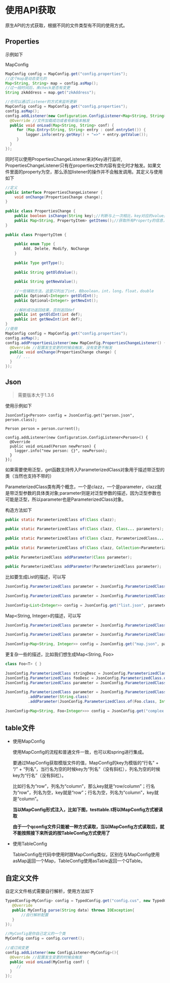 # 使用API获取

原生API的方式获取，根据不同的文件类型有不同的使用方式。

## Properties

示例如下	

MapConfig

```java
MapConfig config = MapConfig.get("config.properties");
//这个map是动态变化的
Map<String, String> map = config.asMap();
//过一段时间后，来check是否有变更
String zkAddress = map.get("zkAddress");

//也可以通过listener的方式来监听更新
MapConfig config = MapConfig.get("config.properties");
config.asMap();
config.addListener(new Configuration.ConfigListener<Map<String, String>>() {
  @Override //文件加载成功或者有新版本触发
  public void onLoad(Map<String, String> conf) {
     for (Map.Entry<String, String> entry : conf.entrySet()) {
         logger.info(entry.getKey() + "=>" + entry.getValue());
     }
  }
});
```

同时可以使用PropertiesChangeListener来对Key进行监听, PropertiesChangeListener只有在properties文件内容有变化时才触发。如果文件里面的property为空，那么添加listener的操作并不会触发调用。其定义与使用如下

```java
//定义
public interface PropertiesChangeListener {
    void onChange(PropertiesChange change);
}
 
public class PropertiesChange {
    public boolean isChange(String key);//判断与上一次相比，key对应的value是否有变化
    public Map<String, PropertyItem> getItems();//获取所有Property的信息，包括新增、删除、修改以及不变的
}
 
public class PropertyItem {
 
    public enum Type {
        Add, Delete, Modify, NoChange
    }
 
    public Type getType();
 
    public String getOldValue();
 
    public String getNewValue();
 
    //一些辅助方法，这里只列出了int，有boolean，int，long，float，double
    public Optional<Integer> getOldInt();
    public Optional<Integer> getNewInt();
 
    //解析成功返回结果，否则返回def
    public int getOldInt(int def);
    public int getNewInt(int def);
}
//使用
MapConfig config = MapConfig.get("config.properties");
config.asMap();
config.addPropertiesListener(new MapConfig.PropertiesChangeListener() {
  @Override //配置发生变更的时候会触发，没有变更不触发
  public void onChange(PropertiesChange change) {
     // ...
  }
});
```

## Json

> 需要版本大于1.3.6

使用示例如下 

```
JsonConfig<Person> config = JsonConfig.get("person.json", person.class);

Person person = person.current();

config.addListener(new Configuration.ConfigListener<Person>() {
  @Override
  public void onLoad(Person newPerson) {
    logger.info("new person: {}", newPerson);
  }
});
```

如果需要使用泛型，get函数支持传入ParameterizedClass对象用于描述带泛型的类（当然也支持不带的）

ParameterizedClass类有两个概念，一个是clazz，一个是parameter，clazz就是带泛型参数的具体类对象;parameter则是对泛型参数的描述，因为泛型参数也可能是泛型，所以parameter也是ParameterizedClass对象。

构造方法如下

```java
public static ParameterizedClass of(Class clazz);
 
public static ParameterizedClass of(Class clazz, Class... parameters);
 
public static ParameterizedClass of(Class clazz, ParameterizedClass... parameters);
 
public static ParameterizedClass of(Class clazz, Collection<ParameterizedClass> parameters);
 
public ParameterizedClass addParameter(Class parameter);
 
public ParameterizedClass addParameter(ParameterizedClass parameter);
```

比如要生成List<Integer>的描述，可以写

```java
JsonConfig.ParameterizedClass parameter = JsonConfig.ParameterizedClass.of(List.class, Integer.class);
 
JsonConfig.ParameterizedClass parameter = JsonConfig.ParameterizedClass.of(List.class).addParameter(Integer.class);
 
JsonConfig<List<Integer>> config = JsonConfig.get("list.json", parameter);

```

Map<String, Integer>的描述，可以写

```java
JsonConfig.ParameterizedClass parameter = JsonConfig.ParameterizedClass.of(Map.class, String.class, Integer.class);
 
JsonConfig.ParameterizedClass parameter = JsonConfig.ParameterizedClass.of(Map.class).addParameter(String.class).addParameter(String.class);
 
JsonConfig<Map<String, Integer>> config = JsonConfig.get("map.json", parameter);

```

更复杂一些的描述，比如我们想生成Map<String, Foo<Integer>>

```java
class Foo<T> { }
 
JsonConfig.ParameterizedClass stringDesc = JsonConfig.ParameterizedClass.of(String.class);
JsonConfig.ParameterizedClass fooDesc = JsonConfig.ParameterizedClass.of(Foo.class, Integer.class);
JsonConfig.ParameterizedClass parameter = JsonConfig.ParameterizedClass.of(Map.class, stringDesc, fooDesc);
 
JsonConfig.ParameterizedClass parameter = JsonConfig.ParameterizedClass.of(Map.class)
          .addParameter(String.class)
          .addParameter(JsonConfig.ParameterizedClass.of(Foo.class, Integer.class));
 
JsonConfig<Map<String, Foo<Integer>>> config = JsonConfig.get("complex.json", parameter);

```

## table文件

- 使用MapConfig

  使用MapConfig的流程和普通文件一致，也可以和spring进行集成。

  要通过MapConfig获取模版文件的值，MapConfig的key为模版的“行名” + “/” + “列名”，当行名为空的时候key为“列名”（没有斜杠），列名为空的时候key为“行名”（没有斜杠）。

  比如行名为“row”，列名为“column”，那么key就是“row/column”；行名为“row”，列名为空，key就是“row”；行名为空，列名为“column”，key就是“column”。

  **当以MapConfig形式注入，比如下图，testtable.t将以MapConfig方式被读取**

  **由于一个qconfig文件只能被一种方式读取，当以MapConfig方式读取后，就不能按照接下来所说的按TableConfig方式使用了**

- 使用TableConfig

  TableConfig在代码中使用时跟MapConfig类似，区别在与MapConfig使用asMap返回一个Map，TableConfig使用asTable返回一个QTable。

## 自定义文件

自定义文件格式需要自行解析，使用方法如下

```java
TypedConfig<MyConfig> config = TypedConfig.get("config.cus", new TypedConfig.Parser<MyConfig>(){
   @Override
   public MyConfig parse(String data) throws IOException{
       //自行解析配置
   }
});
 
//MyConfig是你自己定义的一个类
MyConfig config = config.current();
 
//或订阅变更
config.addListener(new ConfigListener<MyConfig>(){
  @Override //配置发生变更的时候会触发
  public void onLoad(MyConfig conf) {
     //
  }
});
```

